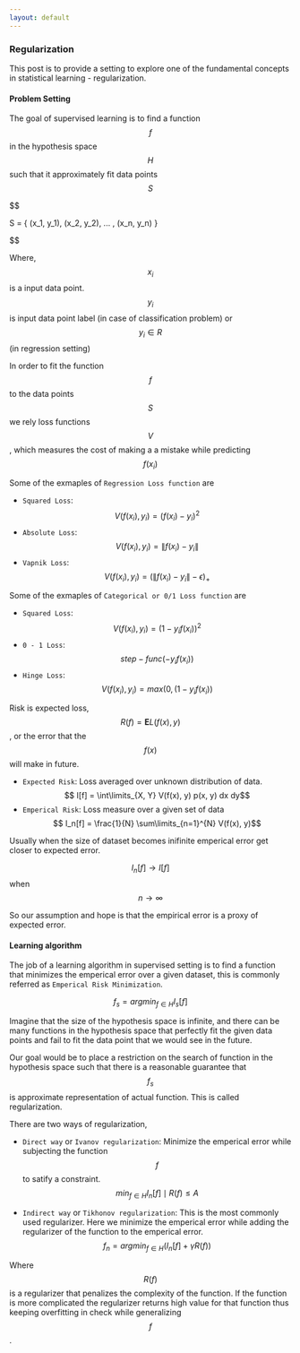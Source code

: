 ```yaml
---
layout: default
---
```


### Regularization

This post is to provide a setting to explore one of the fundamental concepts in statistical learning - regularization.

#### Problem Setting

The goal of supervised learning is to find a function $$ f $$ in the hypothesis space $$ H $$ such that it approximately fit data points $$ S $$

$$

S = \{ (x_1, y_1), (x_2, y_2), ... , (x_n, y_n) \}

$$

Where, $$ x_i $$ is a input data point. $$ y_i $$ is input data point label (in case of classification problem) or $$ y_i \in R $$ (in regression setting)

In order to fit the function $$ f $$ to the data points $$ S $$ we rely loss functions $$ V $$, which measures the cost of making a a mistake while predicting $$ f (x_i) $$

Some of the exmaples of `Regression Loss function` are
* `Squared Loss`: $$ V(f(x_i), y_i) = (f(x_i) - y_i)^2 $$ 
* `Absolute Loss`: $$ V(f(x_i), y_i) = \| f(x_i) - y_i \| $$ 
* `Vapnik Loss`: $$ V(f(x_i), y_i) = (\|f(x_i) - y_i\| - \epsilon)_{+} $$  

Some of the exmaples of `Categorical or 0/1 Loss function` are
* `Squared Loss`: $$ V(f(x_i), y_i) = (1 - y_i f(x_i))^2 $$ 
* `0 - 1 Loss`: $$ step-func(- y_i f(x_i)) $$ 
* `Hinge Loss`: $$ V(f(x_i), y_i) = max(0, ( 1 - y_i f(x_i)) $$  

Risk is expected loss, $$ R(f) = \textbf{E} L(f(x), y) $$, or the error that the $$ f(x) $$ will make in future.


* `Expected Risk`: Loss averaged over unknown distribution of data. $$ I[f] = \int\limits_{X, Y} V(f(x), y) p(x, y) dx dy$$
* `Emperical Risk`: Loss measure over a given set of data $$ I_n[f] = \frac{1}{N} \sum\limits_{n=1}^{N} V(f(x), y)$$

Usually when the size of dataset becomes inifinite emperical error get closer to expected error. 

$$ I_n[f] \to I[f] $$ when $$ n \to \infty $$

So our assumption and hope is that the empirical error is a proxy of expected error.

#### Learning algorithm

The job of a learning algorithm in supervised setting is to find a function that minimizes the emperical error over a given dataset, this is commonly referred as `Emperical Risk Minimization`.

$$ 
f_s = argmin_{f \in H} I_s[f] 
$$

Imagine that the size of the hypothesis space is infinite, and there can be many functions in the hypothesis space that perfectly fit the given data points and fail to fit the data point that we would see in the future. 

Our goal would be to place a restriction on the search of function in the hypothesis space such that there is a reasonable guarantee that $$ f_s $$ is approximate representation of actual function. This is called regularization. 

There are two ways of regularization,
* `Direct way` or `Ivanov regularization`: Minimize the emperical error while subjecting the function $$ f $$ to satify a constraint.
$$ 
min_{f \in H} I_n[f] \mid R(f) \leqslant A
$$

* `Indirect way` or `Tikhonov regularization`: This is the most commonly used regularizer. Here we minimize the emperical error while adding the regularizer of the function to the emperical error.
$$ 
f_n = argmin_{f \in H} ( I_n[f] + \gamma R(f) )
$$

Where $$ R(f) $$ is a regularizer that penalizes the complexity of the function. If the function is more complicated the regularizer returns high value for that function thus keeping overfitting in check while generalizing $$ f $$.





